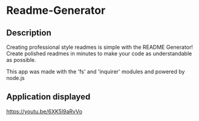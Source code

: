 # Readme-Generator

## Description
Creating professional style readmes is simple with the README Generator!
Create polished readmes in minutes to make your code as understandable as possible.

This app was made with the 'fs' and 'inquirer' modules and powered by node.js

## Application displayed
https://youtu.be/6XK5l9aRvVo
